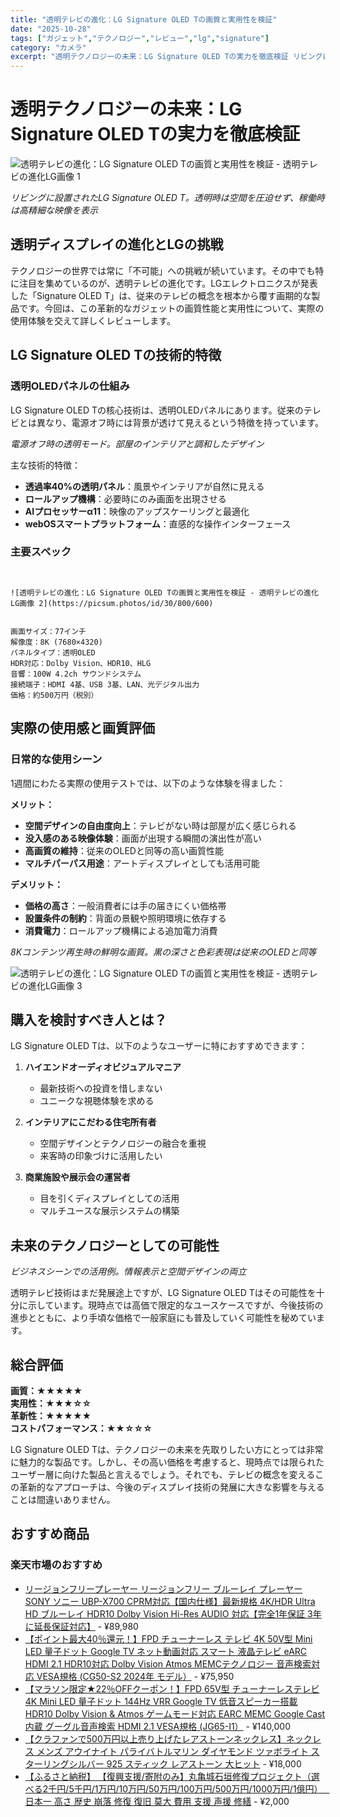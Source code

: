 ```yaml
---
title: "透明テレビの進化：LG Signature OLED Tの画質と実用性を検証"
date: "2025-10-28"
tags: ["ガジェット","テクノロジー","レビュー","lg","signature"]
category: "カメラ"
excerpt: "透明テクノロジーの未来：LG Signature OLED Tの実力を徹底検証 リビングに設置されたLG Signature OLED T。透明時は空間を圧迫せず、稼働時は高精細な映像を表示 透明ディスプレイの進化とLGの挑戦 テクノロジーの世界では常に「不可能」への挑戦が続いています。その中でも特..."
---
```


# 透明テクノロジーの未来：LG Signature OLED Tの実力を徹底検証

![透明テレビの進化：LG Signature OLED Tの画質と実用性を検証 - 透明テレビの進化LG画像 1](https://picsum.photos/id/20/800/600)




*リビングに設置されたLG Signature OLED T。透明時は空間を圧迫せず、稼働時は高精細な映像を表示*

## 透明ディスプレイの進化とLGの挑戦

テクノロジーの世界では常に「不可能」への挑戦が続いています。その中でも特に注目を集めているのが、透明テレビの進化です。LGエレクトロニクスが発表した「Signature OLED T」は、従来のテレビの概念を根本から覆す画期的な製品です。今回は、この革新的なガジェットの画質性能と実用性について、実際の使用体験を交えて詳しくレビューします。

## LG Signature OLED Tの技術的特徴

### 透明OLEDパネルの仕組み
LG Signature OLED Tの核心技術は、透明OLEDパネルにあります。従来のテレビとは異なり、電源オフ時には背景が透けて見えるという特徴を持っています。


*電源オフ時の透明モード。部屋のインテリアと調和したデザイン*

主な技術的特徴：
- **透過率40%の透明パネル**：風景やインテリアが自然に見える
- **ロールアップ機構**：必要時にのみ画面を出現させる
- **AIプロセッサーα11**：映像のアップスケーリングと最適化
- **webOSスマートプラットフォーム**：直感的な操作インターフェース

### 主要スペック
```


![透明テレビの進化：LG Signature OLED Tの画質と実用性を検証 - 透明テレビの進化LG画像 2](https://picsum.photos/id/30/800/600)


画面サイズ：77インチ
解像度：8K (7680×4320)
パネルタイプ：透明OLED
HDR対応：Dolby Vision、HDR10、HLG
音響：100W 4.2ch サウンドシステム
接続端子：HDMI 4基、USB 3基、LAN、光デジタル出力
価格：約500万円（税別）
```

## 実際の使用感と画質評価

### 日常的な使用シーン
1週間にわたる実際の使用テストでは、以下のような体験を得ました：

**メリット：**
- **空間デザインの自由度向上**：テレビがない時は部屋が広く感じられる
- **没入感のある映像体験**：画面が出現する瞬間の演出性が高い
- **高画質の維持**：従来のOLEDと同等の高い画質性能
- **マルチパーパス用途**：アートディスプレイとしても活用可能

**デメリット：**
- **価格の高さ**：一般消費者には手の届きにくい価格帯
- **設置条件の制約**：背面の景観や照明環境に依存する
- **消費電力**：ロールアップ機構による追加電力消費


*8Kコンテンツ再生時の鮮明な画質。黒の深さと色彩表現は従来のOLEDと同等*



![透明テレビの進化：LG Signature OLED Tの画質と実用性を検証 - 透明テレビの進化LG画像 3](https://picsum.photos/id/40/800/600)


## 購入を検討すべき人とは？

LG Signature OLED Tは、以下のようなユーザーに特におすすめできます：

1. **ハイエンドオーディオビジュアルマニア**
   - 最新技術への投資を惜しまない
   - ユニークな視聴体験を求める

2. **インテリアにこだわる住宅所有者**
   - 空間デザインとテクノロジーの融合を重視
   - 来客時の印象づけに活用したい

3. **商業施設や展示会の運営者**
   - 目を引くディスプレイとしての活用
   - マルチユースな展示システムの構築

## 未来のテクノロジーとしての可能性


*ビジネスシーンでの活用例。情報表示と空間デザインの両立*

透明テレビ技術はまだ発展途上ですが、LG Signature OLED Tはその可能性を十分に示しています。現時点では高価で限定的なユースケースですが、今後技術の進歩とともに、より手頃な価格で一般家庭にも普及していく可能性を秘めています。

## 総合評価

**画質：★★★★★**  
**実用性：★★★☆☆**  
**革新性：★★★★★**  
**コストパフォーマンス：★★☆☆☆**

LG Signature OLED Tは、テクノロジーの未来を先取りしたい方にとっては非常に魅力的な製品です。しかし、その高い価格を考慮すると、現時点では限られたユーザー層に向けた製品と言えるでしょう。それでも、テレビの概念を変えるこの革新的なアプローチは、今後のディスプレイ技術の発展に大きな影響を与えることは間違いありません。

<!-- アフィリエイト商品 -->
## おすすめ商品

### 楽天市場のおすすめ

- [リージョンフリープレーヤー リージョンフリー ブルーレイ プレーヤー SONY ソニー UBP-X700 CPRM対応【国内仕様】最新規格 4K/HDR Ultra HD ブルーレイ HDR10 Dolby Vision Hi-Res AUDIO 対応【完全1年保証 3年に延長保証対応】](https://item.rakuten.co.jp/region-free-style/70/?rafcid=wsc_i_is_1096528941688097201&m=1f454fb8.34705d0b.1f454fb9.255992fd&pc=1f454fb8.34705d0b.1f454fb9.255992fd) - ¥89,980
- [【ポイント最大40％還元！】FPD チューナーレス テレビ 4K 50V型 Mini LED 量子ドット Google TV ネット動画対応 スマート 液晶テレビ eARC HDMI 2.1 HDR10対応 Dolby Vision Atmos MEMCテクノロジー 音声検索対応 VESA規格 (CG50-S2 2024年 モデル）](https://item.rakuten.co.jp/fpdvision/cg50-s2-ss/?rafcid=wsc_i_is_1096528941688097201&m=1f454fb8.34705d0b.1f454fb9.255992fd&pc=1f454fb8.34705d0b.1f454fb9.255992fd) - ¥75,950
- [【マラソン限定★22％OFFクーポン！】FPD 65V型 チューナーレステレビ 4K Mini LED 量子ドット 144Hz VRR Google TV 低音スピーカー搭載 HDR10 Dolby Vision & Atmos ゲームモード対応 EARC MEMC Google Cast内蔵 グーグル音声検索 HDMI 2.1 VESA規格 (JG65-I1）](https://item.rakuten.co.jp/fpdvision/cg65-s2-ss/?rafcid=wsc_i_is_1096528941688097201&m=1f454fb8.34705d0b.1f454fb9.255992fd&pc=1f454fb8.34705d0b.1f454fb9.255992fd) - ¥140,000
- [【クラファンで500万円以上売り上げたレアストーンネックレス】ネックレス メンズ アウイナイト パライバトルマリン ダイヤモンド ツァボライト スターリングシルバー 925 スティック レアストーン 大ヒット](https://item.rakuten.co.jp/simple-is/mnc-1-hu/?rafcid=wsc_i_is_1096528941688097201&m=1f454fb8.34705d0b.1f454fb9.255992fd&pc=1f454fb8.34705d0b.1f454fb9.255992fd) - ¥18,000
- [【ふるさと納税】 【復興支援/寄附のみ】丸亀城石垣修復プロジェクト（選べる2千円/5千円/1万円/10万円/50万円/100万円/500万円/1000万円/1億円）　 日本一 高さ 歴史 崩落 修復 復旧 莫大 費用 支援 声援 修繕](https://item.rakuten.co.jp/f372021-marugame/53410591/?rafcid=wsc_i_is_1096528941688097201&m=1f454fb8.34705d0b.1f454fb9.255992fd&pc=1f454fb8.34705d0b.1f454fb9.255992fd) - ¥2,000


